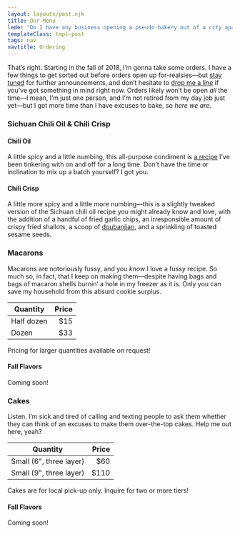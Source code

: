 ```yaml
---
layout: layouts/post.njk
title: Our Menu
lede: "Do I have any business opening a pseudo-bakery out of a city apartment? Absolutely not. Am I gonna do it anyway? <em>Hell yes I am.</em>"
templateClass: tmpl-post
tags: nav
navtitle: Ordering
---
```


That’s right. Starting in the fall of 2018, I’m gonna take some orders. I have a few things to get sorted out before orders open up for-realsies—but [stay tuned](https://twitter.com/wiltomakesfood) for further announcements, and don’t hesitate to [drop me a line](mailto:me@wiltomakesfood.com) if you’ve got something in mind right now. Orders likely won’t be open _all_ the time—I mean, I’m just one person, and I’m not retired from my day job just yet—but I got more time than I have excuses to bake, so _here we are_.

### Sichuan Chili Oil <b class="amp">&</b> Chili Crisp

#### Chili Oil

A little spicy and a little numbing, this all-purpose condiment is [a recipe](/recipes/chili-oil/) I’ve been tinkering with on and off for a long time. Don’t have the time or inclination to mix up a batch yourself? I got you.

#### Chili Crisp

A little more spicy and a little more numbing—this is a slightly tweaked version of the Sichuan chili oil recipe you might already know and love, with the addition of a handful of fried garlic chips, an irresponsible amount of crispy fried shallots, a scoop of [doubanjian](https://en.wikipedia.org/wiki/Doubanjiang), and a sprinkling of toasted sesame seeds.

### Macarons

Macarons are notoriously fussy, and you _know_ I love a fussy recipe. So much so, in fact, that I keep on making them—despite having bags and bags of macaron shells burnin’ a hole in my freezer as it is. Only you can save my household from this absurd cookie surplus.

| Quantity   | Price |
| ---------- | -----:|
| Half dozen |   $15 |
| Dozen      |   $33 |
<p class="table-note">Pricing for larger quantities available on request!</p>

#### Fall Flavors

Coming soon!

### Cakes

Listen. I’m sick and tired of calling and texting people to ask them whether they can think of an excuses to make them over-the-top cakes. Help me out here, yeah?

| Quantity                | Price |
| ----------------------- | -----:|
| Small (6", three layer) |   $60 |
| Small (9", three layer) |  $110 |

<p class="table-note">Cakes are for local pick-up only. Inquire for two or more tiers!</p>

#### Fall Flavors

Coming soon!